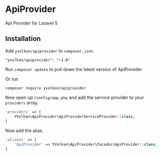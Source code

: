 # ApiProvider

Api Provider for Laravel 5

## Installation

Add `yvolkan/apiprovider` to `composer.json`.
```
"yvolkan/apiprovider": "~1.0"
```

Run `composer update` to pull down the latest version of ApiProvider.

Or run
```
composer require yvolkan/apiprovider
```

Now open up `/config/app.php` and add the service provider to your `providers` array.
```php
'providers' => [
	YVolkan\ApiProvider\ApiProviderServiceProvider::class,
]
```

Now add the alias.
```php
'aliases' => [
	'ApiProvider' => YVolkan\ApiProvider\Facades\ApiProvider::class,
]
```
